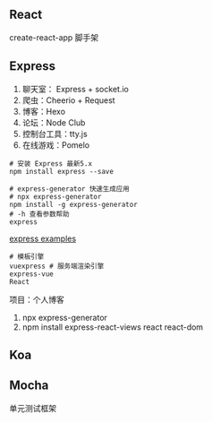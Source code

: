 ## React
create-react-app 脚手架

## Express
1. 聊天室： Express + socket.io
2. 爬虫：Cheerio + Request
3. 博客：Hexo
4. 论坛：Node Club
5. 控制台工具：tty.js
6. 在线游戏：Pomelo

```shell
# 安装 Express 最新5.x
npm install express --save

# express-generator 快速生成应用
# npx express-generator
npm install -g express-generator
# -h 查看参数帮助
express 
```
[express examples](https://github.com/expressjs/express/tree/master/examples)

```shell
# 模板引擎
vuexpress # 服务端渲染引擎
express-vue
React
```

项目：个人博客

1. npx express-generator
2. npm install express-react-views react react-dom

## Koa

## Mocha
单元测试框架

